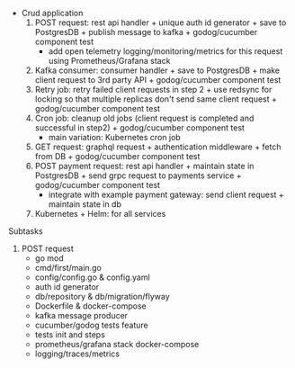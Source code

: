 - Crud application
  1. POST request: rest api handler + unique auth id generator + save to PostgresDB + publish message to kafka + godog/cucumber component test
       - add open telemetry logging/monitoring/metrics for this request using Prometheus/Grafana stack
  2. Kafka consumer: consumer handler + save to PostgresDB + make client request to 3rd party API + godog/cucumber component test
  3. Retry job: retry failed client requests in step 2 + use redsync for locking so that multiple replicas don't send same client request + godog/cucumber component test
  4. Cron job: cleanup old jobs (client request is completed and successful in step2) + godog/cucumber component test
       - main variation: Kubernetes cron job
  5. GET request: graphql request + authentication middleware + fetch from DB + godog/cucumber component test
  6. POST payment request: rest api handler + maintain state in PostgresDB + send grpc request to payments service + godog/cucumber component test
       - integrate with example payment gateway: send client request + maintain state in db
  7. Kubernetes + Helm: for all services



Subtasks

1. POST request
     - go mod
     - cmd/first/main.go
     - config/config.go & config.yaml
     - auth id generator
     - db/repository & db/migration/flyway
     - Dockerfile & docker-compose
     - kafka message producer
     - cucumber/godog tests feature
     - tests init and steps
     - prometheus/grafana stack docker-compose
     - logging/traces/metrics